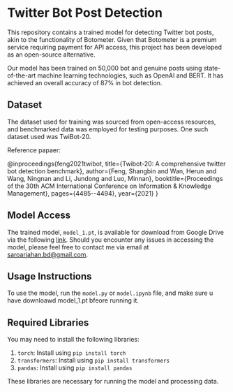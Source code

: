# Twitter Bot Post Detection

This repository contains a trained model for detecting Twitter bot posts, akin to the functionality of Botometer. Given that Botometer is a premium service requiring payment for API access, this project has been developed as an open-source alternative.

Our model has been trained on 50,000 bot and genuine posts using state-of-the-art machine learning technologies, such as OpenAI and BERT. It has achieved an overall accuracy of 87% in bot detection.

## Dataset

The dataset used for training was sourced from open-access resources, and benchmarked data was employed for testing purposes. One such dataset used was TwiBot-20.

Reference papaer: 

@inproceedings{feng2021twibot,
  title={Twibot-20: A comprehensive twitter bot detection benchmark},
  author={Feng, Shangbin and Wan, Herun and Wang, Ningnan and Li, Jundong and Luo, Minnan},
  booktitle={Proceedings of the 30th ACM International Conference on Information \& Knowledge Management},
  pages={4485--4494},
  year={2021}
}

## Model Access

The trained model, `model_1.pt`, is available for download from Google Drive via the following [link](https://drive.google.com/file/d/1pxeexKiZmSFRNvg940fSc4AhptaM9mka/view?usp=sharing). Should you encounter any issues in accessing the model, please feel free to contact me via email at saroarjahan.bd@gmail.com.

## Usage Instructions

To use the model, run the `model.py` or `model.ipynb` file, and make sure u have downloawd model_1.pt bfeore running it.

## Required Libraries

You may need to install the following libraries:

1. `torch`: Install using `pip install torch`
2. `transformers`: Install using `pip install transformers`
3. `pandas`: Install using `pip install pandas`

These libraries are necessary for running the model and processing data.
